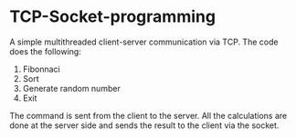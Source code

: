 # TCP-Socket-programming
A simple multithreaded client-server communication via TCP. The code does the following:
  1. Fibonnaci
  2. Sort
  3. Generate random number
  4. Exit

The command is sent from the client to the server. All the calculations are done at the server side and sends the result to the client via the socket.
